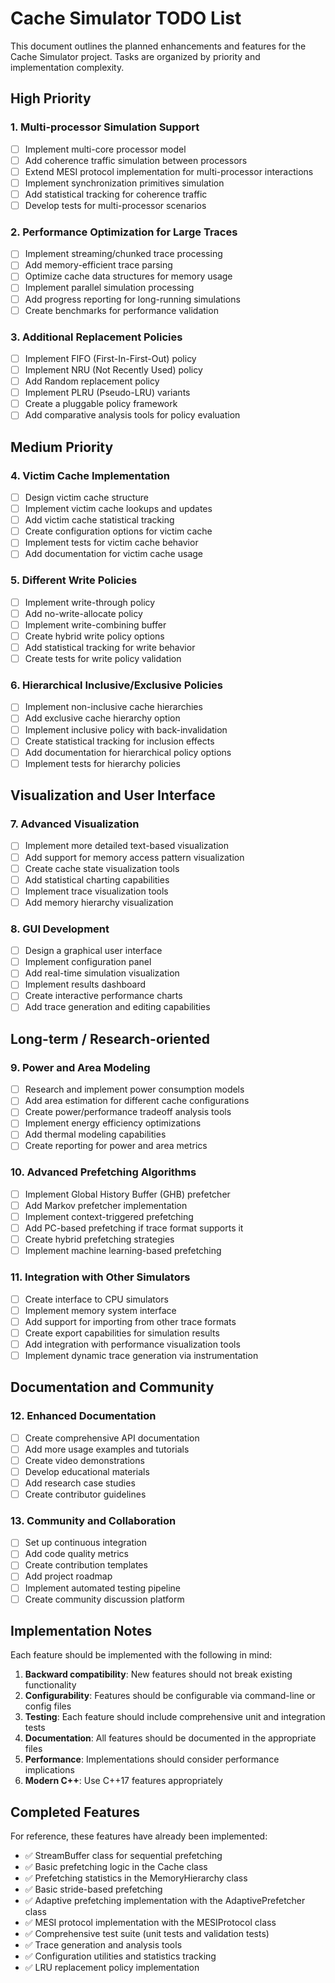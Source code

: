 # Cache Simulator TODO List

This document outlines the planned enhancements and features for the Cache Simulator project. Tasks are organized by priority and implementation complexity.

## High Priority

### 1. Multi-processor Simulation Support
- [ ] Implement multi-core processor model
- [ ] Add coherence traffic simulation between processors
- [ ] Extend MESI protocol implementation for multi-processor interactions
- [ ] Implement synchronization primitives simulation
- [ ] Add statistical tracking for coherence traffic
- [ ] Develop tests for multi-processor scenarios

### 2. Performance Optimization for Large Traces
- [ ] Implement streaming/chunked trace processing
- [ ] Add memory-efficient trace parsing
- [ ] Optimize cache data structures for memory usage
- [ ] Implement parallel simulation processing
- [ ] Add progress reporting for long-running simulations
- [ ] Create benchmarks for performance validation

### 3. Additional Replacement Policies
- [ ] Implement FIFO (First-In-First-Out) policy
- [ ] Implement NRU (Not Recently Used) policy
- [ ] Add Random replacement policy
- [ ] Implement PLRU (Pseudo-LRU) variants
- [ ] Create a pluggable policy framework
- [ ] Add comparative analysis tools for policy evaluation

## Medium Priority

### 4. Victim Cache Implementation
- [ ] Design victim cache structure
- [ ] Implement victim cache lookups and updates
- [ ] Add victim cache statistical tracking
- [ ] Create configuration options for victim cache
- [ ] Implement tests for victim cache behavior
- [ ] Add documentation for victim cache usage

### 5. Different Write Policies
- [ ] Implement write-through policy
- [ ] Add no-write-allocate policy
- [ ] Implement write-combining buffer
- [ ] Create hybrid write policy options
- [ ] Add statistical tracking for write behavior
- [ ] Create tests for write policy validation

### 6. Hierarchical Inclusive/Exclusive Policies
- [ ] Implement non-inclusive cache hierarchies
- [ ] Add exclusive cache hierarchy option
- [ ] Implement inclusive policy with back-invalidation
- [ ] Create statistical tracking for inclusion effects
- [ ] Add documentation for hierarchical policy options
- [ ] Implement tests for hierarchy policies

## Visualization and User Interface

### 7. Advanced Visualization
- [ ] Implement more detailed text-based visualization
- [ ] Add support for memory access pattern visualization
- [ ] Create cache state visualization tools
- [ ] Add statistical charting capabilities
- [ ] Implement trace visualization tools
- [ ] Add memory hierarchy visualization

### 8. GUI Development
- [ ] Design a graphical user interface
- [ ] Implement configuration panel
- [ ] Add real-time simulation visualization
- [ ] Implement results dashboard
- [ ] Create interactive performance charts
- [ ] Add trace generation and editing capabilities

## Long-term / Research-oriented

### 9. Power and Area Modeling
- [ ] Research and implement power consumption models
- [ ] Add area estimation for different cache configurations
- [ ] Create power/performance tradeoff analysis tools
- [ ] Implement energy efficiency optimizations
- [ ] Add thermal modeling capabilities
- [ ] Create reporting for power and area metrics

### 10. Advanced Prefetching Algorithms
- [ ] Implement Global History Buffer (GHB) prefetcher
- [ ] Add Markov prefetcher implementation
- [ ] Implement context-triggered prefetching
- [ ] Add PC-based prefetching if trace format supports it
- [ ] Create hybrid prefetching strategies
- [ ] Implement machine learning-based prefetching

### 11. Integration with Other Simulators
- [ ] Create interface to CPU simulators
- [ ] Implement memory system interface
- [ ] Add support for importing from other trace formats
- [ ] Create export capabilities for simulation results
- [ ] Add integration with performance visualization tools
- [ ] Implement dynamic trace generation via instrumentation

## Documentation and Community

### 12. Enhanced Documentation
- [ ] Create comprehensive API documentation
- [ ] Add more usage examples and tutorials
- [ ] Create video demonstrations
- [ ] Develop educational materials
- [ ] Add research case studies
- [ ] Create contributor guidelines

### 13. Community and Collaboration
- [ ] Set up continuous integration
- [ ] Add code quality metrics
- [ ] Create contribution templates
- [ ] Add project roadmap
- [ ] Implement automated testing pipeline
- [ ] Create community discussion platform

## Implementation Notes

Each feature should be implemented with the following in mind:

1. **Backward compatibility**: New features should not break existing functionality
2. **Configurability**: Features should be configurable via command-line or config files
3. **Testing**: Each feature should include comprehensive unit and integration tests
4. **Documentation**: All features should be documented in the appropriate files
5. **Performance**: Implementations should consider performance implications
6. **Modern C++**: Use C++17 features appropriately

## Completed Features

For reference, these features have already been implemented:

- ✅ StreamBuffer class for sequential prefetching
- ✅ Basic prefetching logic in the Cache class
- ✅ Prefetching statistics in the MemoryHierarchy class
- ✅ Basic stride-based prefetching
- ✅ Adaptive prefetching implementation with the AdaptivePrefetcher class
- ✅ MESI protocol implementation with the MESIProtocol class
- ✅ Comprehensive test suite (unit tests and validation tests)
- ✅ Trace generation and analysis tools
- ✅ Configuration utilities and statistics tracking
- ✅ LRU replacement policy implementation
